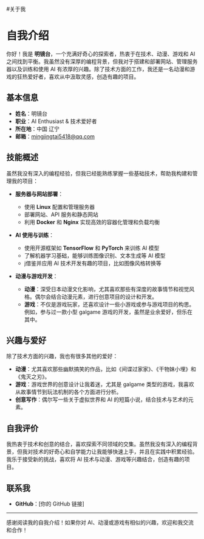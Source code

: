 #关于我
# 自我介绍

你好！我是 **明镜台**，一个充满好奇心的探索者，热衷于在技术、动漫、游戏和 AI 之间找到平衡。我虽然没有深厚的编程背景，但我对于搭建和部署网站、管理服务器以及训练和使用 AI 有浓厚的兴趣。除了技术方面的工作，我还是一名动漫和游戏的狂热爱好者，喜欢从中汲取灵感，创造有趣的项目。

## 基本信息

- **姓名**：明镜台
- **职业**：AI Enthusiast & 技术爱好者
- **所在地**：中国  辽宁
- **邮箱**：mingjingtai5418@qq.com

## 技能概述

虽然我没有深入的编程经验，但我已经能熟练掌握一些基础技术，帮助我构建和管理我的项目：

- **服务器与网站部署**：
  - 使用 **Linux** 配置和管理服务器
  - 部署网站、API 服务和静态网站
  - 利用 **Docker** 和 **Nginx** 实现高效的容器化管理和负载均衡

- **AI 使用与训练**：
  - 使用开源框架如 **TensorFlow** 和 **PyTorch** 来训练 AI 模型
  - 了解机器学习基础，能够训练图像识别、文本生成等 AI 模型
  - j借鉴并应用 AI 技术开发有趣的项目，比如图像风格转换等

- **动漫与游戏开发**：
  - **动漫**：深受日本动漫文化影响，尤其喜欢那些有深度的故事情节和视觉风格。偶尔会结合动漫元素，进行创意项目的设计和开发。
  - **游戏**：不仅是游戏玩家，还喜欢设计一些小游戏或参与游戏项目的构思。例如，参与过一款小型 galgame 游戏的开发，虽然是业余爱好，但乐在其中。



## 兴趣与爱好

除了技术方面的兴趣，我也有很多其他的爱好：

- **动漫**：尤其喜欢那些幽默搞笑的作品，比如《间谍过家家》、《干物妹小埋》和《鬼灭之刃》。
- **游戏**：游戏世界的创意设计让我着迷，尤其是 galgame 类型的游戏，我喜欢从故事情节到玩法机制的各个方面进行分析。
- **创意写作**：偶尔写一些关于虚拟世界和 AI 的短篇小说，结合技术与艺术的元素。

## 自我评价

我热衷于技术和创意的结合，喜欢探索不同领域的交集。虽然我没有深入的编程背景，但我对技术的好奇心和自学能力让我能够快速上手，并且在实践中积累经验。我乐于接受新的挑战，喜欢将 AI 技术与动漫、游戏等兴趣结合，创造有趣的项目。

## 联系我

- **GitHub**：[你的 GitHub 链接]

---

感谢阅读我的自我介绍！如果你对 AI、动漫或游戏有相似的兴趣，欢迎和我交流和合作！
